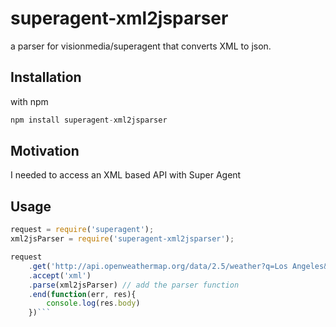 superagent-xml2jsparser
=======================

a parser for visionmedia/superagent that converts XML to json.

## Installation

with npm

```js
npm install superagent-xml2jsparser
```

## Motivation

I needed to access an XML based API with Super Agent

## Usage

```js
request = require('superagent');
xml2jsParser = require('superagent-xml2jsparser');

request
    .get('http://api.openweathermap.org/data/2.5/weather?q=Los Angeles&mode=xml')
    .accept('xml')
    .parse(xml2jsParser) // add the parser function
    .end(function(err, res){
        console.log(res.body)
    })```

